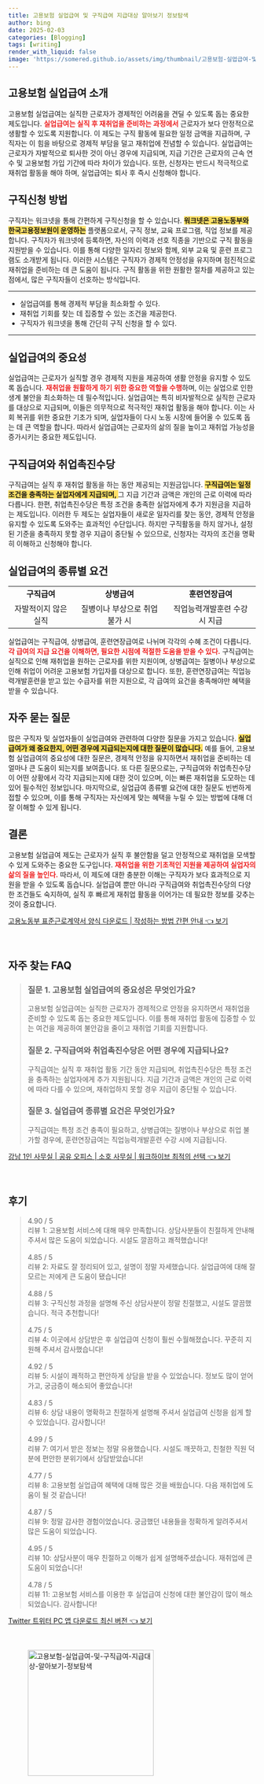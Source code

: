 ```yaml
---
title: 고용보험 실업급여 및 구직급여 지급대상 알아보기 정보탐색
author: bing
date: 2025-02-03
categories: [Blogging]
tags: [writing]
render_with_liquid: false
image: 'https://somered.github.io/assets/img/thumbnail/고용보험-실업급여-및-구직급여-지급대상-알아보기-정보탐색.webp'
---
```



<h2 id='고용보험_실업급여_소개'>고용보험 실업급여 소개</h2>

<p>고용보험 실업급여는 실직한 근로자가 경제적인 어려움을 견딜 수 있도록 돕는 중요한 제도입니다. <b><span style="color: #ee2323;">실업급여는 실직 후 재취업을 준비하는 과정에서</span></b> 근로자가 보다 안정적으로 생활할 수 있도록 지원합니다. 이 제도는 구직 활동에 필요한 일정 금액을 지급하며, 구직자는 이 힘을 바탕으로 경제적 부담을 덜고 재취업에 전념할 수 있습니다. 실업급여는 근로자가 자발적으로 퇴사한 것이 아닌 경우에 지급되며, 지급 기간은 근로자의 근속 연수 및 고용보험 가입 기간에 따라 차이가 있습니다. 또한, 신청자는 반드시 적극적으로 재취업 활동을 해야 하며, 실업급여는 퇴사 후 즉시 신청해야 합니다.</p>

<h2 id='구직신청_방법'>구직신청 방법</h2>

<p>구직자는 워크넷을 통해 간편하게 구직신청을 할 수 있습니다. <b><span style="background-color: #ffe066;">워크넷은 고용노동부와 한국고용정보원이 운영하는</span></b> 플랫폼으로서, 구직 정보, 교육 프로그램, 직업 정보를 제공합니다. 구직자가 워크넷에 등록하면, 자신의 이력과 선호 직종을 기반으로 구직 활동을 지원받을 수 있습니다. 이를 통해 다양한 일자리 정보와 함께, 외부 교육 및 훈련 프로그램도 소개받게 됩니다. 이러한 시스템은 구직자가 경제적 안정성을 유지하며 점진적으로 재취업을 준비하는 데 큰 도움이 됩니다. 구직 활동을 위한 원활한 절차를 제공하고 있는 점에서, 많은 구직자들이 선호하는 방식입니다.</p>

<hr />

<ul>
    <li>실업급여를 통해 경제적 부담을 최소화할 수 있다.</li>
    <li>재취업 기회를 찾는 데 집중할 수 있는 조건을 제공한다.</li>
    <li>구직자가 워크넷을 통해 간단히 구직 신청을 할 수 있다.</li>
</ul>

<hr />

<h2 id='실업급여의_중요성'>실업급여의 중요성</h2>

<p>실업급여는 근로자가 실직할 경우 경제적 지원을 제공하여 생활 안정을 유지할 수 있도록 돕습니다. <b><span style="color: #ee2323;">재취업을 원활하게 하기 위한 중요한 역할을 수행</span></b>하며, 이는 실업으로 인한 생계 불안을 최소화하는 데 필수적입니다. 실업급여는 특히 비자발적으로 실직한 근로자를 대상으로 지급되며, 이들은 의무적으로 적극적인 재취업 활동을 해야 합니다. 이는 사회 복귀를 위한 중요한 기초가 되며, 실업자들이 다시 노동 시장에 들어올 수 있도록 돕는 데 큰 역할을 합니다. 따라서 실업급여는 근로자의 삶의 질을 높이고 재취업 가능성을 증가시키는 중요한 제도입니다.</p>

<h2 id='구직급여와_취업촉진수당'>구직급여와 취업촉진수당</h2>

<p>구직급여는 실직 후 재취업 활동을 하는 동안 제공되는 지원금입니다. <b><span style="background-color: #ffe066;">구직급여는 일정 조건을 충족하는 실업자에게 지급되며, </span></b>그 지급 기간과 금액은 개인의 근로 이력에 따라 다릅니다. 한편, 취업촉진수당은 특정 조건을 충족한 실업자에게 추가 지원금을 지급하는 제도입니다. 이러한 두 제도는 실업자들이 새로운 일자리를 찾는 동안, 경제적 안정을 유지할 수 있도록 도와주는 효과적인 수단입니다. 하지만 구직활동을 하지 않거나, 설정된 기준을 충족하지 못할 경우 지급이 중단될 수 있으므로, 신청자는 각자의 조건을 명확히 이해하고 신청해야 합니다.</p>

<h2 id='실업급여의_종류별_요건'>실업급여의 종류별 요건</h2>

<table>
    <tr>
        <td style="text-align: center; height: 17px;"><b>구직급여</b></td>
        <td style="text-align: center; height: 17px;"><b>상병급여</b></td>
        <td style="text-align: center; height: 17px;"><b>훈련연장급여</b></td>
    </tr>
    <tr>
        <td style="text-align: center; height: 17px;">자발적이지 않은 실직</td>
        <td style="text-align: center; height: 17px;">질병이나 부상으로 취업 불가 시</td>
        <td style="text-align: center; height: 17px;">직업능력개발훈련 수강 시 지급</td>
    </tr>
</table>

<p>실업급여는 구직급여, 상병급여, 훈련연장급여로 나뉘며 각각의 수혜 조건이 다릅니다. <b><span style="color: #ee2323;">각 급여의 지급 요건을 이해하면, 필요한 시점에 적절한 도움을 받을 수 있다.</span></b> 구직급여는 실직으로 인해 재취업을 원하는 근로자를 위한 지원이며, 상병급여는 질병이나 부상으로 인해 취업이 어려운 고용보험 가입자를 대상으로 합니다. 또한, 훈련연장급여는 직업능력개발훈련을 받고 있는 수급자를 위한 지원으로, 각 급여의 요건을 충족해야만 혜택을 받을 수 있습니다.</p>

<h2 id='자주_묻는_질문'>자주 묻는 질문</h2>

<p>많은 구직자 및 실업자들이 실업급여와 관련하여 다양한 질문을 가지고 있습니다. <b><span style="background-color: #ffe066;">실업급여가 왜 중요한지, 어떤 경우에 지급되는지에 대한 질문이 많습니다.</span></b> 예를 들어, 고용보험 실업급여의 중요성에 대한 질문은, 경제적 안정을 유지하면서 재취업을 준비하는 데 얼마나 큰 도움이 되는지를 보여줍니다. 또 다른 질문으로는, 구직급여와 취업촉진수당이 어떤 상황에서 각각 지급되는지에 대한 것이 있으며, 이는 빠른 재취업을 도모하는 데 있어 필수적인 정보입니다. 마지막으로, 실업급여 종류별 요건에 대한 질문도 빈번하게 접할 수 있으며, 이를 통해 구직자는 자신에게 맞는 혜택을 누릴 수 있는 방법에 대해 더 잘 이해할 수 있게 됩니다.</p>

<h2 id='결론'>결론</h2>

<p>고용보험 실업급여 제도는 근로자가 실직 후 불안함을 덜고 안정적으로 재취업을 모색할 수 있게 도와주는 중요한 도구입니다. <b><span style="color: #ee2323;">재취업을 위한 기초적인 지원을 제공하여 실업자의 삶의 질을 높인다.</span></b> 따라서, 이 제도에 대한 충분한 이해는 구직자가 보다 효과적으로 지원을 받을 수 있도록 돕습니다. 실업급여 뿐만 아니라 구직급여와 취업촉진수당의 다양한 조건들도 숙지하여, 실직 후 빠르게 재취업 활동을 이어가는 데 필요한 정보를 갖추는 것이 중요합니다.</p>


<p><a class="click-button" title="고용노동부 표준근로계약서 양식 다운로드 | 작성하는 방법 간편 안내" href="https://somered.github.io/posts/%EA%B3%A0%EC%9A%A9%EB%85%B8%EB%8F%99%EB%B6%80-%ED%91%9C%EC%A4%80%EA%B7%BC%EB%A1%9C%EA%B3%84%EC%95%BD%EC%84%9C-%EC%96%91%EC%8B%9D-%EB%8B%A4%EC%9A%B4%EB%A1%9C%EB%93%9C-%EC%9E%91%EC%84%B1%ED%95%98%EB%8A%94-%EB%B0%A9%EB%B2%95-%EA%B0%84%ED%8E%B8-%EC%95%88%EB%82%B4/" rel="dofollow">고용노동부 표준근로계약서 양식 다운로드 | 작성하는 방법 간편 안내 👈 보기</a></p><br>
<h2 id='자주_찾는_FAQ'>자주 찾는 FAQ</h2>
<div itemscope="" itemtype="https://schema.org/FAQPage"> 
<blockquote> 
<div itemscope="" itemprop="mainEntity" itemtype="https://schema.org/Question"> 
<h3 itemprop="name">질문 1. 고용보험 실업급여의 중요성은 무엇인가요?</h3> 
<div itemscope="" itemprop="acceptedAnswer" itemtype="https://schema.org/Answer"> 
<span itemprop="text"> 
<p>고용보험 실업급여는 실직한 근로자가 경제적으로 안정을 유지하면서 재취업을 준비할 수 있도록 돕는 중요한 제도입니다. 이를 통해 재취업 활동에 집중할 수 있는 여건을 제공하여 불안감을 줄이고 재취업 기회를 지원합니다.</p> 
</span> 
</div> 
</div> 

<div itemscope="" itemprop="mainEntity" itemtype="https://schema.org/Question"> 
<h3 itemprop="name">질문 2. 구직급여와 취업촉진수당은 어떤 경우에 지급되나요?</h3> 
<div itemscope="" itemprop="acceptedAnswer" itemtype="https://schema.org/Answer"> 
<span itemprop="text"> 
<p>구직급여는 실직 후 재취업 활동 기간 동안 지급되며, 취업촉진수당은 특정 조건을 충족하는 실업자에게 추가 지원됩니다. 지급 기간과 금액은 개인의 근로 이력에 따라 다를 수 있으며, 재취업하지 못할 경우 지급이 중단될 수 있습니다.</p> 
</span> 
</div> 
</div> 

<div itemscope="" itemprop="mainEntity" itemtype="https://schema.org/Question"> 
<h3 itemprop="name">질문 3. 실업급여 종류별 요건은 무엇인가요?</h3> 
<div itemscope="" itemprop="acceptedAnswer" itemtype="https://schema.org/Answer"> 
<span itemprop="text"> 
<p>구직급여는 특정 조건 충족이 필요하고, 상병급여는 질병이나 부상으로 취업 불가할 경우에, 훈련연장급여는 직업능력개발훈련 수강 시에 지급됩니다.</p> 
</span> 
</div> 
</div> 
</blockquote> 
</div>
<p><a class="click-button" title="강남 1인 사무실 | 공유 오피스 | 소호 사무실 | 워크하이브 최적의 선택" href="https://somered.github.io/posts/%EA%B0%95%EB%82%A8-1%EC%9D%B8-%EC%82%AC%EB%AC%B4%EC%8B%A4-%EA%B3%B5%EC%9C%A0-%EC%98%A4%ED%94%BC%EC%8A%A4-%EC%86%8C%ED%98%B8-%EC%82%AC%EB%AC%B4%EC%8B%A4-%EC%9B%8C%ED%81%AC%ED%95%98%EC%9D%B4%EB%B8%8C-%EC%B5%9C%EC%A0%81%EC%9D%98-%EC%84%A0%ED%83%9D/" rel="dofollow">강남 1인 사무실 | 공유 오피스 | 소호 사무실 | 워크하이브 최적의 선택 👈 보기</a></p><br>
<h2 id='후기'>후기</h2>
<div itemscope itemtype="https://schema.org/Product">
  <blockquote>
  <div itemprop="review" itemscope itemtype="https://schema.org/Review">
      <div itemprop="reviewRating" itemscope itemtype="https://schema.org/Rating"> <span itemprop="ratingValue">4.90</span> / <span itemprop="bestRating">5</span> </div>
      <span itemprop="reviewBody">리뷰 1: 고용보험 서비스에 대해 매우 만족합니다. 상담사분들이 친절하게 안내해 주셔서 많은 도움이 되었습니다. 시설도 깔끔하고 쾌적했습니다!</span>
  </div>
  <br>
  <div itemprop="review" itemscope itemtype="https://schema.org/Review">
      <div itemprop="reviewRating" itemscope itemtype="https://schema.org/Rating"> <span itemprop="ratingValue">4.85</span> / <span itemprop="bestRating">5</span> </div>
      <span itemprop="reviewBody">리뷰 2: 자료도 잘 정리되어 있고, 설명이 정말 자세했습니다. 실업급여에 대해 잘 모르는 저에게 큰 도움이 됐습니다!</span>
  </div>
  <br>
  <div itemprop="review" itemscope itemtype="https://schema.org/Review">
      <div itemprop="reviewRating" itemscope itemtype="https://schema.org/Rating"> <span itemprop="ratingValue">4.88</span> / <span itemprop="bestRating">5</span> </div>
      <span itemprop="reviewBody">리뷰 3: 구직신청 과정을 설명해 주신 상담사분이 정말 친절했고, 시설도 깔끔했습니다. 적극 추천합니다!</span>
  </div>
  <br>
  <div itemprop="review" itemscope itemtype="https://schema.org/Review">
      <div itemprop="reviewRating" itemscope itemtype="https://schema.org/Rating"> <span itemprop="ratingValue">4.75</span> / <span itemprop="bestRating">5</span> </div>
      <span itemprop="reviewBody">리뷰 4: 이곳에서 상담받은 후 실업급여 신청이 훨씬 수월해졌습니다. 꾸준히 지원해 주셔서 감사했습니다!</span>
  </div>
  <br>
  <div itemprop="review" itemscope itemtype="https://schema.org/Review">
      <div itemprop="reviewRating" itemscope itemtype="https://schema.org/Rating"> <span itemprop="ratingValue">4.92</span> / <span itemprop="bestRating">5</span> </div>
      <span itemprop="reviewBody">리뷰 5: 시설이 쾌적하고 편안하게 상담을 받을 수 있었습니다. 정보도 많이 얻어가고, 궁금증이 해소되어 좋았습니다!</span>
  </div>
  <br>
  <div itemprop="review" itemscope itemtype="https://schema.org/Review">
      <div itemprop="reviewRating" itemscope itemtype="https://schema.org/Rating"> <span itemprop="ratingValue">4.83</span> / <span itemprop="bestRating">5</span> </div>
      <span itemprop="reviewBody">리뷰 6: 상담 내용이 명확하고 친절하게 설명해 주셔서 실업급여 신청을 쉽게 할 수 있었습니다. 감사합니다!</span>
  </div>
  <br>
  <div itemprop="review" itemscope itemtype="https://schema.org/Review">
      <div itemprop="reviewRating" itemscope itemtype="https://schema.org/Rating"> <span itemprop="ratingValue">4.99</span> / <span itemprop="bestRating">5</span> </div>
      <span itemprop="reviewBody">리뷰 7: 여기서 받은 정보는 정말 유용했습니다. 시설도 깨끗하고, 친철한 직원 덕분에 편안한 분위기에서 상담받았습니다!</span>
  </div>
  <br>
  <div itemprop="review" itemscope itemtype="https://schema.org/Review">
      <div itemprop="reviewRating" itemscope itemtype="https://schema.org/Rating"> <span itemprop="ratingValue">4.77</span> / <span itemprop="bestRating">5</span> </div>
      <span itemprop="reviewBody">리뷰 8: 고용보험 실업급여 혜택에 대해 많은 것을 배웠습니다. 다음 재취업에 도움이 될 것 같습니다!</span>
  </div>
  <br>
  <div itemprop="review" itemscope itemtype="https://schema.org/Review">
      <div itemprop="reviewRating" itemscope itemtype="https://schema.org/Rating"> <span itemprop="ratingValue">4.87</span> / <span itemprop="bestRating">5</span> </div>
      <span itemprop="reviewBody">리뷰 9: 정말 감사한 경험이었습니다. 궁금했던 내용들을 정확하게 알려주셔서 많은 도움이 되었습니다.</span>
  </div>
  <br>
  <div itemprop="review" itemscope itemtype="https://schema.org/Review">
      <div itemprop="reviewRating" itemscope itemtype="https://schema.org/Rating"> <span itemprop="ratingValue">4.95</span> / <span itemprop="bestRating">5</span> </div>
      <span itemprop="reviewBody">리뷰 10: 상담사분이 매우 친절하고 이해가 쉽게 설명해주셨습니다. 재취업에 큰 도움이 되었습니다!</span>
  </div>
  <br>
  <div itemprop="review" itemscope itemtype="https://schema.org/Review">
      <div itemprop="reviewRating" itemscope itemtype="https://schema.org/Rating"> <span itemprop="ratingValue">4.78</span> / <span itemprop="bestRating">5</span> </div>
      <span itemprop="reviewBody">리뷰 11: 고용보험 서비스를 이용한 후 실업급여 신청에 대한 불안감이 많이 해소되었습니다. 감사합니다!</span>
  </div>
  </blockquote>
</div>
<p><a class="click-button" title="Twitter 트위터 PC 앱 다운로드 최신 버전" href="https://somered.github.io/posts/Twitter-%ED%8A%B8%EC%9C%84%ED%84%B0-PC-%EC%95%B1-%EB%8B%A4%EC%9A%B4%EB%A1%9C%EB%93%9C-%EC%B5%9C%EC%8B%A0-%EB%B2%84%EC%A0%84/" rel="dofollow">Twitter 트위터 PC 앱 다운로드 최신 버전 👈 보기</a></p><br>
<figure class="image"><img src="https://somered.github.io/assets/img/thumbnail/고용보험-실업급여-및-구직급여-지급대상-알아보기-정보탐색.webp" alt="고용보험-실업급여-및-구직급여-지급대상-알아보기-정보탐색" width="256" height="256"></figure>